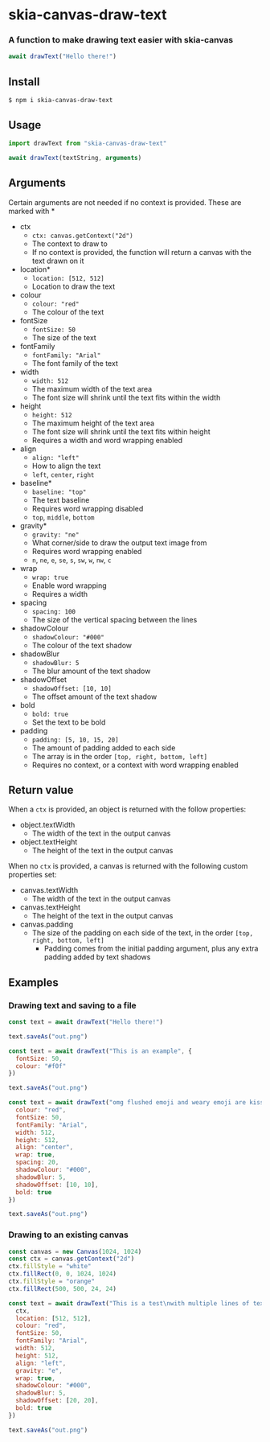 # skia-canvas-draw-text

### A function to make drawing text easier with skia-canvas

```js
await drawText("Hello there!")
```

## Install
```console
$ npm i skia-canvas-draw-text
```

## Usage
```js
import drawText from "skia-canvas-draw-text"

await drawText(textString, arguments)
```

## Arguments
Certain arguments are not needed if no context is provided. These are marked with *
- ctx
  - `ctx: canvas.getContext("2d")`
  - The context to draw to
  - If no context is provided, the function will return a canvas with the text drawn on it
- location*
  -  `location: [512, 512]`
  - Location to draw the text
- colour
  - `colour: "red"`
  - The colour of the text
- fontSize
  - `fontSize: 50`
  - The size of the text
- fontFamily
  - `fontFamily: "Arial"`
  - The font family of the text
- width
  - `width: 512`
  - The maximum width of the text area
  - The font size will shrink until the text fits within the width
- height
  - `height: 512`
  - The maximum height of the text area
  - The font size will shrink until the text fits within height
  - Requires a width and word wrapping enabled
- align
  - `align: "left"`
  - How to align the text
  - `left`, `center`, `right`
- baseline*
  - `baseline: "top"`
  - The text baseline
  - Requires word wrapping disabled
  - `top`, `middle`, `bottom`
- gravity*
  - `gravity: "ne"`
  - What corner/side to draw the output text image from 
  - Requires word wrapping enabled
  - `n`, `ne`, `e`, `se`, `s`, `sw`, `w`, `nw`, `c`
- wrap
  - `wrap: true`
  - Enable word wrapping
  - Requires a width
- spacing
  - `spacing: 100`
  - The size of the vertical spacing between the lines
- shadowColour
  - `shadowColour: "#000"`
  - The colour of the text shadow
- shadowBlur
  - `shadowBlur: 5`
  - The blur amount of the text shadow
- shadowOffset
  - `shadowOffset: [10, 10]`
  - The offset amount of the text shadow
- bold
  - `bold: true`
  - Set the text to be bold
- padding
  - `padding: [5, 10, 15, 20]`
  - The amount of padding added to each side
  - The array is in the order `[top, right, bottom, left]`
  - Requires no context, or a context with word wrapping enabled

## Return value
When a `ctx` is provided, an object is returned with the follow properties:
- object.textWidth
  - The width of the text in the output canvas
- object.textHeight
  - The height of the text in the output canvas

When no `ctx` is provided, a canvas is returned with the following custom properties set:
- canvas.textWidth
  - The width of the text in the output canvas
- canvas.textHeight
  - The height of the text in the output canvas
- canvas.padding
  - The size of the padding on each side of the text, in the order `[top, right, bottom, left]`
    - Padding comes from the initial padding argument, plus any extra padding added by text shadows

## Examples

### Drawing text and saving to a file
```js
const text = await drawText("Hello there!")

text.saveAs("out.png")
```
```js
const text = await drawText("This is an example", {
  fontSize: 50,
  colour: "#f0f"
})

text.saveAs("out.png")
```
```js
const text = await drawText("omg flushed emoji and weary emoji are kissing\n\n", {
  colour: "red",
  fontSize: 50,
  fontFamily: "Arial",
  width: 512,
  height: 512,
  align: "center",
  wrap: true,
  spacing: 20,
  shadowColour: "#000",
  shadowBlur: 5,
  shadowOffset: [10, 10],
  bold: true
})

text.saveAs("out.png")
```

### Drawing to an existing canvas
```js
const canvas = new Canvas(1024, 1024)
const ctx = canvas.getContext("2d")
ctx.fillStyle = "white"
ctx.fillRect(0, 0, 1024, 1024)
ctx.fillStyle = "orange"
ctx.fillRect(500, 500, 24, 24)

const text = await drawText("This is a test\nwith multiple lines of text\nto show gravity and stuff.", {
  ctx,
  location: [512, 512],
  colour: "red",
  fontSize: 50,
  fontFamily: "Arial",
  width: 512,
  height: 512,
  align: "left",
  gravity: "e",
  wrap: true,
  shadowColour: "#000",
  shadowBlur: 5,
  shadowOffset: [20, 20],
  bold: true
})

text.saveAs("out.png")
```